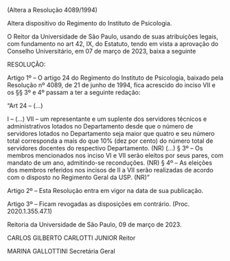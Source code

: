 (Altera a Resolução 4089/1994)

Altera dispositivo do Regimento do Instituto de Psicologia.

O Reitor da Universidade de São Paulo, usando de suas atribuições legais, com fundamento no art 42, IX, do Estatuto, tendo em vista a aprovação do Conselho Universitário, em 07 de março de 2023, baixa a seguinte

RESOLUÇÃO:

Artigo 1º – O artigo 24 do Regimento do Instituto de Psicologia, baixado pela Resolução nº 4089, de 21 de junho de 1994, fica acrescido do inciso VII e os §§ 3º e 4º passam a ter a seguinte redação:

“Art 24 – (…)

I – (…)
VII – um representante e um suplente dos servidores técnicos e administrativos lotados no Departamento desde que o número de servidores lotados no Departamento seja maior que quatro e seu número total corresponda a mais do que 10% (dez por cento) do número total de servidores docentes do respectivo Departamento. (NR)
(…)
§ 3º – Os membros mencionados nos inciso VI e VII serão eleitos por seus pares, com mandato de um ano, admitindo-se reconduções. (NR)
§ 4º – As eleições dos membros referidos nos incisos de II a VII serão realizadas de acordo com o disposto no Regimento Geral da USP. (NR)”

Artigo 2º – Esta Resolução entra em vigor na data de sua publicação.

Artigo 3º – Ficam revogadas as disposições em contrário. (Proc. 2020.1.355.47.1)

Reitoria da Universidade de São Paulo, 09 de março de 2023.

CARLOS GILBERTO CARLOTTI JUNIOR
Reitor

MARINA GALLOTTINI
Secretária Geral